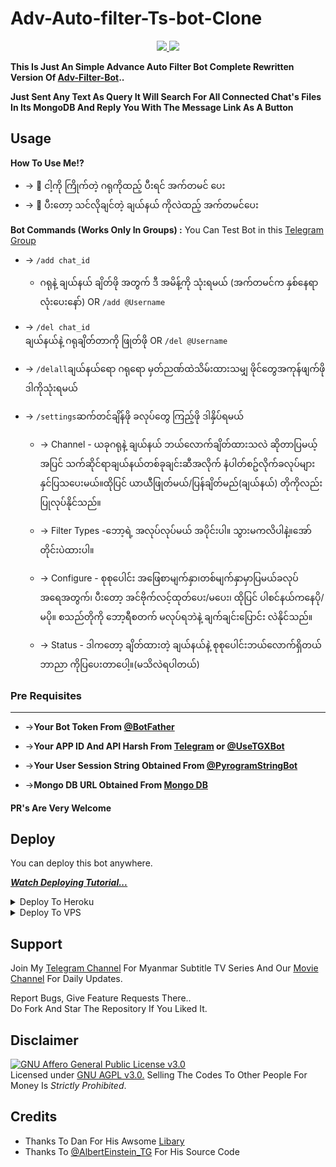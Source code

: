 # Adv-Auto-filter-Ts-bot-Clone

<p align="center"> 
  <a href="https://github.com/konay1122/
Adv-Auto-filter-Ts-bot-Clone
"> 
    <img src="https://img.shields.io/github/stars/konay1122/Adv-Auto-filter-Ts-bot-Clone?style=social"> 

  </a> 
   
  <a href="https://github.com/konay1122/Adv-Auto-filter-Ts-bot-Clone/fork"> 
    <img src="https://img.shields.io/github/forks/konay1122/Auto-filter-Rainbow-Clone?label=Fork&style=social"> 

  </a>   
</p> 

__This Is Just An Simple Advance Auto Filter Bot Complete Rewritten Version Of [Adv-Filter-Bot](https://github.com/AlbertEinsteinTG/Adv-Auto-Filter-Bot)..__ 

__Just Sent Any Text As Query It Will Search For All Connected Chat's Files In Its MongoDB And Reply You With The Message Link As A Button__ 


## Usage 

**__How To Use Me!?__** 

* -> 📌 ငါ့ကို ကြိုက်တဲ့ ဂရုကိုထည့် ပီးရင် အက်တမင် ပေး<br> 
* -> 📌 ပီးတော့ သင်လိုချင်တဲ့ ချယ်နယ် ကိုလဲထည့် အက်တမင်ပေး

**Bot Commands (Works Only In Groups) :** 
You Can Test Bot in this [Telegram Group](https://t.me/+mEK1-wL6H2ZkZmY1)

  * -> `/add chat_id`<br> 
      - ဂရုနဲ့ ချယ်နယ် ချိတ်ဖို အတွက် ဒီ အမိန့်ကို သုံးရမယ် (အက်တမင်က နှစ်နေရာလုံးပေးနော်) 
OR 
     `/add @Username` 


  * -> `/del chat_id`<br> 
               ချယ်နယ်နဲ့ ဂရုချိတ်တာကို ဖြုတ်ဖို 
OR 
     `/del @Username` 


  * -> `/delall`ချယ်နယ်ရော ဂရုရော မှတ်ညဏ်ထဲသိမ်းထားသမျှ ဖိုင်တွေအကုန်ဖျက်ဖို ဒါကိုသုံးရမယ်
   
  * -> `/settings`ဆက်တင်ချိန်ဖို ခလုပ်တွေ ကြည့်ဖို ဒါနှိပ်ရမယ်

    * -> Channel - ယခုဂရုနဲ့ ချယ်နယ် ဘယ်လောက်ချိတ်ထားသလဲ ဆိုတာပြမယ့်အပြင် သက်ဆိုင်ရာချယ်နယ်တစ်ခုချင်းဆီအလိုက် နံပါတ်စဥ်လိုက်ခလုပ်များနှင်ပြသပေးမယ်။ထိုပြင် ယာယီဖြုတ်မယ်/ပြန်ချိတ်မည်(ချယ်နယ်) တိုကိုလည်းပြုလုပ်နိုင်သည်။
    * -> Filter Types -ဘော့ရဲ့ အလုပ်လုပ်မယ် အပိုင်းပါ။ သွားမကလိပါနဲ့။အော်တိုင်းပဲထားပါ။

    * -> Configure -  စုစုပေါင်း အဖြေစာမျက်နှာ၊တစ်မျက်နှာမှာပြမယ်ခလုပ်အရေအတွက်၊ ပီးတော့ အင်ဗိုက်လင့်ထုတ်ပေး/မပေး၊ ထိုပြင် ပါစင်နယ်ကနေပို/မပို။ စသည်တိုကို ဘော့ရီစတက် မလုပ်ရဘဲနဲ့ ချက်ချင်းပြောင်း လဲနိုင်သည်။

    * -> Status -  ဒါကတော့ ချိတ်ထားတဲ့ ချယ်နယ်နဲ့ စုစုပေါင်းဘယ်လောက်ရှိတယ် ဘာညာ ကိုပြပေးတာပေါ့။(မသိလဲရပါတယ်)

### Pre Requisites 
------------------ 
* ->__Your Bot Token From [@BotFather](http://www.telegram.dog/BotFather)__ 

* ->__Your APP ID And API Harsh From [Telegram](http://www.my.telegram.org) or [@UseTGXBot](http://www.telegram.dog/UseTGXBot)__ 

* ->__Your User Session String Obtained From [@PyrogramStringBot](http://www.telegram.dog/PyrogramStringBot)__ 

* ->__Mongo DB URL Obtained From [Mongo DB](http://www.mongodb.com)__ 

#### PR's Are Very Welcome 

## Deploy 
You can deploy this bot anywhere. 

<i>**[Watch Deploying Tutorial...](https://youtu.be/zum9AUlOgtQ)**</i> 

<details><summary>Deploy To Heroku</summary> 
<p> 
<br> 
<a href="https://heroku.com/deploy?template=https://github.com/BoGyiPaing/Adv-Auto-filter-Ts-bot-Clone/tree/main"> 
  <img src="https://www.herokucdn.com/deploy/button.svg" alt="Deploy"> 
</a> 
</p> 
</details> 

<details><summary>Deploy To VPS</summary> 
<p> 
<pre> 
git clone https://github.com/konay1122/
Adv-Auto-filter-Ts-bot-Clone
/tree/blob/main 
cd Auto-filter-Rainbow-Clone 
pip3 install -r requirements.txt 
# Change The Vars Of bot/__init__.py File Accordingly 
python3 -m bot 
</pre> 
</p> 
</details> 

## Support    
Join My [Telegram Channel](https://www.telegram.dog/mksmainchannel) For Myanmar Subtitle TV Series And Our [Movie Channel](https://www.telegram.dog/mksviplink) For Daily Updates.    
    
Report Bugs, Give Feature Requests There..    
Do Fork And Star The Repository If You Liked It. 

## Disclaimer 
[![GNU Affero General Public License v3.0](https://www.gnu.org/graphics/agplv3-155x51.png)](https://www.gnu.org/licenses/agpl-3.0.en.html#header)     
Licensed under [GNU AGPL v3.0.](https://github.com/AlbertEinsteinTG/Adv-Auto-Filter-Bot-V2/blob/main/LICENSE) 
Selling The Codes To Other People For Money Is *Strictly Prohibited*. 


## Credits 

 - Thanks To Dan For His Awsome [Libary](https://github.com/pyrogram/pyrogram) 
 - Thanks To [@AlbertEinstein_TG](https://telegram.me/AlbertEinstein_TG) For His Source Code 
